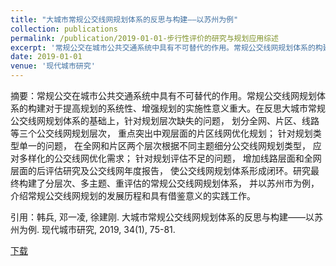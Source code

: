 ```yaml
---
title: "大城市常规公交线网规划体系的反思与构建——以苏州为例"
collection: publications
permalink: /publication/2019-01-01-步行性评价的研究与规划应用综述
excerpt: '常规公交在城市公共交通系统中具有不可替代的作用。常规公交线网规划体系的构建对于提高规划的系统性、增强规划的实施性意义重大。在反思大城市常规公交线网规划体系的基础上，针对规划层次缺失的问题， 划分全网、片区、线路等三个公交线网规划层次， 重点突出中观层面的片区线网优化规划； 针对规划类型单一的问题， 在全网和片区两个层次根据不同主题细分公交线网规划类型， 应对多样化的公交线网优化需求； 针对规划评估不足的问题， 增加线路层面和全网层面的后评估研究及公交线网年度报告， 使公交线网规划体系形成闭环。研究最终构建了分层次、多主题、重评估的常规公交线网规划体系， 并以苏州市为例， 介绍常规公交线网规划的发展历程和具有借鉴意义的实践工作。'
date: 2019-01-01
venue: '现代城市研究'
---
```

摘要：常规公交在城市公共交通系统中具有不可替代的作用。常规公交线网规划体系的构建对于提高规划的系统性、增强规划的实施性意义重大。在反思大城市常规公交线网规划体系的基础上，针对规划层次缺失的问题， 划分全网、片区、线路等三个公交线网规划层次， 重点突出中观层面的片区线网优化规划； 针对规划类型单一的问题， 在全网和片区两个层次根据不同主题细分公交线网规划类型， 应对多样化的公交线网优化需求； 针对规划评估不足的问题， 增加线路层面和全网层面的后评估研究及公交线网年度报告， 使公交线网规划体系形成闭环。研究最终构建了分层次、多主题、重评估的常规公交线网规划体系， 并以苏州市为例， 介绍常规公交线网规划的发展历程和具有借鉴意义的实践工作。

引用：韩兵, 邓一凌, 徐建刚. 大城市常规公交线网规划体系的反思与构建——以苏州为例. 现代城市研究, 2019, 34(1), 75-81.

[下载](http://YilingDeng.github.io/files/大城市常规公交线网规划体系的反思与构建——以苏州为例.pdf)